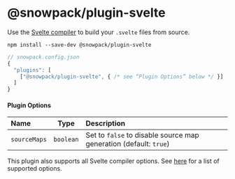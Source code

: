 # @snowpack/plugin-svelte

Use the [Svelte compiler](https://svelte.dev/docs#Compile_time) to build your `.svelte` files from source.

```
npm install --save-dev @snowpack/plugin-svelte
```

```js
// snowpack.config.json
{
  "plugins": [
    ["@snowpack/plugin-svelte", { /* see “Plugin Options” below */ }]
  ]
}
```

#### Plugin Options

| Name         |   Type    | Description                                                       |
| :----------- | :-------: | :---------------------------------------------------------------- |
| `sourceMaps` | `boolean` | Set to `false` to disable source map generation (default: `true`) |

This plugin also supports all Svelte compiler options. See [here](https://svelte.dev/docs#svelte_compile) for a list of supported options.
